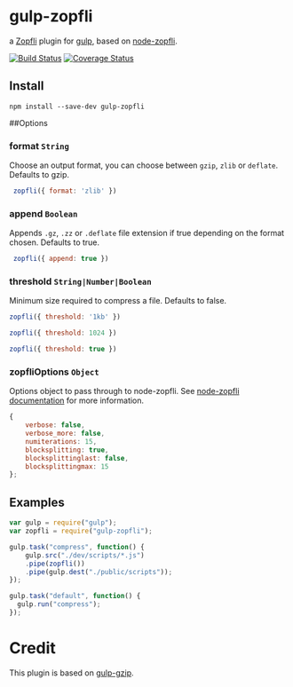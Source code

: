 gulp-zopfli
===========

a [Zopfli](http://en.wikipedia.org/wiki/Zopfli) plugin for [gulp](https://github.com/wearefractal/gulp),
based on [node-zopfli](https://npmjs.org/package/node-zopfli).

[![Build Status](https://secure.travis-ci.org/pierreinglebert/gulp-zopfli.png)](http://travis-ci.org/pierreinglebert/gulp-zopfli)
[![Coverage Status](https://coveralls.io/repos/pierreinglebert/gulp-zopfli/badge.png?branch=master)](https://coveralls.io/r/pierreinglebert/gulp-zopfli?branch=master)

## Install

```
npm install --save-dev gulp-zopfli
```

##Options

### format `String`

Choose an output format, you can choose between `gzip`, `zlib` or `deflate`. Defaults to gzip.

```javascript
 zopfli({ format: 'zlib' })
 ```


### append `Boolean`

Appends `.gz`, `.zz` or `.deflate` file extension if true depending on the format chosen. Defaults to true.

```javascript
 zopfli({ append: true })
 ```

### threshold `String|Number|Boolean`

Minimum size required to compress a file. Defaults to false.

```javascript
zopfli({ threshold: '1kb' })
```

```javascript
zopfli({ threshold: 1024 })
```

```javascript
zopfli({ threshold: true })
```

### zopfliOptions `Object`

Options object to pass through to node-zopfli. See [node-zopfli documentation](https://github.com/pierreinglebert/node-zopfli#options) for more information.

```javascript
{
    verbose: false,
    verbose_more: false,
    numiterations: 15,
    blocksplitting: true,
    blocksplittinglast: false,
    blocksplittingmax: 15
};
```

## Examples

```javascript
var gulp = require("gulp");
var zopfli = require("gulp-zopfli");

gulp.task("compress", function() {
	gulp.src("./dev/scripts/*.js")
	.pipe(zopfli())
	.pipe(gulp.dest("./public/scripts"));
});

gulp.task("default", function() {
  gulp.run("compress");
});
```

Credit
======

This plugin is based on [gulp-gzip](https://github.com/jstuckey/gulp-gzip).
